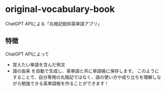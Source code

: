 # original-vocabulary-book
ChatGPT APIによる「丸暗記脱却英単語アプリ」

## 特徴
ChatGPT APIによって
- 覚えたい単語を含んだ例文
- 語の由来
を自動で生成し、英単語と共に単語帳に保存します。
このようにすることで、自分専用の丸暗記ではなく、語の使い方や成り立ちを理解しながら勉強できる英単語帳を作ることができます！


